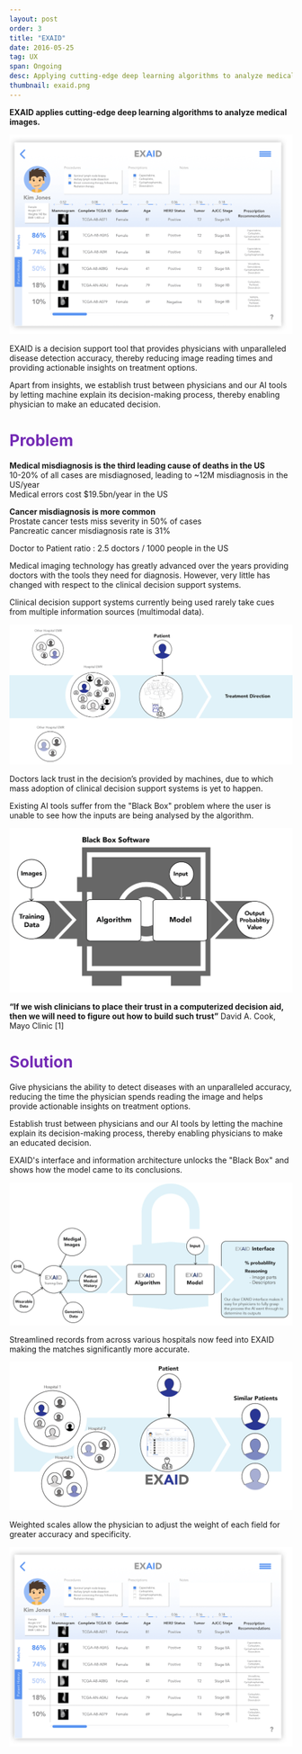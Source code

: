 ```yaml
---
layout: post
order: 3
title: "EXAID"
date: 2016-05-25
tag: UX
span: Ongoing
desc: Applying cutting-edge deep learning algorithms to analyze medical images
thumbnail: exaid.png
---
```


**EXAID applies cutting-edge deep learning algorithms to analyze medical images.**

<div>
<img src="../img/exaid/exaid%20screen.png">
</div>

EXAID is a decision support tool that provides physicians with unparalleled disease detection accuracy, thereby reducing image reading times and providing actionable insights on treatment options.

Apart from insights, we establish trust between physicians and our AI tools by letting machine explain its decision-making process, thereby enabling physician to make an educated decision.

<h1 style="color:#742bb5">Problem</h1>

**Medical misdiagnosis is the third leading cause of deaths in the US**  
10-20% of all cases are misdiagnosed, leading to ~12M  misdiagnosis in the US/year  
Medical errors cost $19.5bn/year in the US  

**Cancer misdiagnosis is more common**  
Prostate cancer tests miss severity in 50% of cases  
Pancreatic cancer misdiagnosis rate is 31%  

Doctor to Patient ratio : 2.5 doctors / 1000 people in the US

Medical imaging technology has greatly advanced over the years providing doctors with the tools they need for diagnosis. However, very little has changed with respect to the clinical decision support systems. 

Clinical decision support systems currently being used rarely take cues from multiple information sources (multimodal data).

<div>
<img src="../img/exaid/diagram%201.png">
</div>

Doctors lack trust in the decision’s provided by machines, due to which mass adoption of clinical decision support systems is yet to happen.

Existing AI tools suffer from the "Black Box" problem where the user is unable to see how the inputs are being analysed by the algorithm.

<div>
<img src="../img/exaid/exaid%2002.png">
</div>

**“If we wish clinicians to place their trust in a computerized decision aid, then we will need to figure out how to build such trust”** David A. Cook,  Mayo Clinic [1]


<h1 style="color:#742bb5">Solution</h1>

Give physicians the ability to detect diseases with an unparalleled accuracy, reducing the time the physician spends reading the image and helps provide actionable insights on treatment options.

Establish trust between physicians and our AI tools by letting the machine explain its decision-making process, thereby enabling physicians to make an educated decision.

EXAID's interface and information architecture unlocks the "Black Box" and shows how the model came to its conclusions.

<div>
<img src="../img/exaid/exaid%2001.png">
</div>

Streamlined records from across various hospitals now feed into EXAID making the matches significantly more accurate.

<div>
<img src="../img/exaid/diagram%202.png">
</div>

Weighted scales allow the physician to adjust the weight of each field for greater accuracy and specificity.

<div>
<img src="../img/exaid/exaid%20screen.png">
</div>




